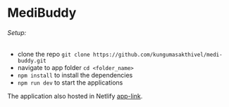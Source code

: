 # MediBuddy

###### Setup:

* clone the repo `git clone https://github.com/kungumasakthivel/medi-buddy.git`
* navigate to app folder `cd <folder_name>`
* `npm install` to install the dependencies
* `npm run dev` to start the applications

The application also hosted in Netlify [app-link](https://medibuddy-sakthivel.netlify.app/).
